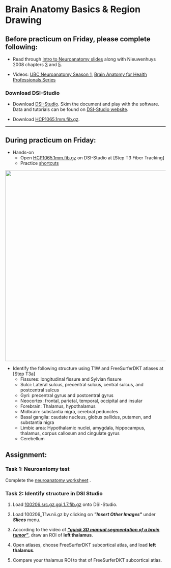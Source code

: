 # Brain Anatomy Basics & Region Drawing

## Before practicum on Friday, please complete following:

- Read through [Intro to Neuroanatomy slides](https://drive.google.com/file/d/1HPWgLRGzq_l_V7UDE8PC2hVZSaLnawOr/view?usp=sharing) along with Nieuwenhuys 2008 chapters [3](https://drive.google.com/file/d/1r-MC1X7mnUOC2H4Or91BR6y2AQlZs-Dt/view?usp=sharing) and [5](https://drive.google.com/file/d/1-36-KH6Ejxe8s4m9isibjJ2HAGSkEeK2/view?usp=sharing).

- Videos: [UBC Neuroanatomy Season 1](https://www.youtube.com/watch?v=xB7rXw_3gVY&t=104s), [Brain Anatomy for Health Professionals Series](https://www.youtube.com/watch?v=_aCCsRCw78g&list=PLp9HSlEm97VXyQ32Uwjfz3dpmQ8nl63zJ&index=1&t=539s)


### Download DSI-Studio

- Download [DSI-Studio](http://dsi-studio.labsolver.org/). Skim the document and play with the software. Data and tutorials can be found on [DSI-Studio website](http://dsi-studio.labsolver.org/).

- Download [HCP1065.1mm.fib.gz](https://zenodo.org/record/6324701/files/HCP1065.2mm.fib.gz?download=1). 

---

## During practicum on Friday:

- Hands-on
  - Open [HCP1065.1mm.fib.gz](https://zenodo.org/record/6324701/files/HCP1065.2mm.fib.gz?download=1) on DSI-Studio at [Step T3 Fiber Tracking] 
  - Practice [shortcuts](https://dsi-studio.labsolver.org/doc/gui_t3_visualization.html#shortcuts-and-graphic-control)

<img src="https://user-images.githubusercontent.com/275569/149856392-53f31245-4c58-47f0-8347-57960a2a6b04.png" width="600">

- Identify the following structure using T1W and FreeSurferDKT atlases at [Step T3a]
    - Fissures: longitudinal fissure and Sylvian fissure
    - Sulci: Lateral sulcus, precentral sulcus, central sulcus, and postcentral sulcus
    - Gyri: precentral gyrus and postcentral gyrus
    - Neocortex: frontal, parietal, temporal, occipital and insular
    - Forebrain: Thalamus, hypothalamus
    - Midbrain: substantia nigra, cerebral peduncles
    - Basal ganglia: caudate nucleus, globus pallidus, putamen, and substantia nigra
    - Limbic area: Hypothalamic nuclei, amygdala, hippocampus, thalamus, corpus callosum and cingulate gyrus
    - Cerebellum  

## Assignment:

### Task 1: Neuroantomy test

Complete the [neuroanatomy worksheet](/Materials/HM1.pdf) . 

### Task 2: Identify structure in DSI Studio

1. Load [100206.src.gz.gqi.1.7.fib.gz](https://zenodo.org/record/6307812/files/100206.src.gz.gqi.1.7.fib.gz) onto DSI-Studio.

2. Load 100206_T1w.nii.gz by clicking on ***"Insert Other Images"*** under ***Slices*** menu.

3. According to the video of ***["quick 3D manual segmentation of a brain tumor"](https://www.youtube.com/watch?v=ZkWBU_qnaKg&t=1s)***, draw an ROI of **left thalamus**.

4. Open atlases, choose FreeSurferDKT subcortical atlas, and load **left thalamus**.

5. Compare your thalamus ROI to that of FreeSurferDKT subcortical atlas.

